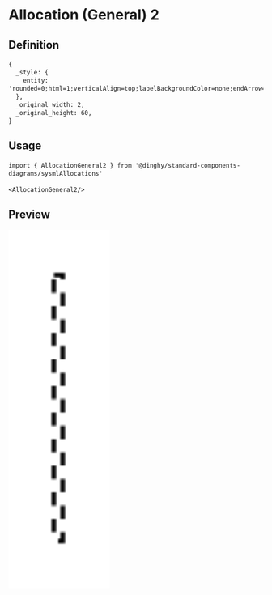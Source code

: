 # Allocation (General) 2

## Definition

```
{
  _style: { 
    entity: 'rounded=0;html=1;verticalAlign=top;labelBackgroundColor=none;endArrow=open;dashed=1;endSize=12;',
  },
  _original_width: 2,
  _original_height: 60,
}
```

## Usage

```
import { AllocationGeneral2 } from '@dinghy/standard-components-diagrams/sysmlAllocations'

<AllocationGeneral2/>
```

## Preview

<img src="./allocation-general-2.png" width="200"/>
